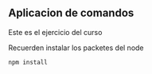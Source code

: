 ## Aplicacion de comandos
Este es el ejercicio del curso

Recuerden instalar los packetes del node
```
npm install
```